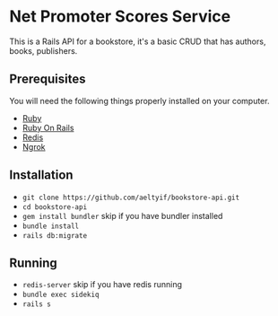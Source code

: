 # Net Promoter Scores Service

This is a Rails API for a bookstore, it's a basic CRUD that has authors, books, publishers.

## Prerequisites

You will need the following things properly installed on your computer.

* [Ruby](https://www.ruby-lang.org/en/news/2017/03/22/ruby-2-4-1-released/)
* [Ruby On Rails](https://weblog.rubyonrails.org/2019/3/28/Rails-5-1-7-has-been-released/)
* [Redis](https://redis.io/topics/quickstart)
* [Ngrok](https://ngrok.com/download)

## Installation

* `git clone https://github.com/aeltyif/bookstore-api.git`
* `cd bookstore-api`
* `gem install bundler` skip if you have bundler installed
* `bundle install`
* `rails db:migrate`

## Running

* `redis-server` skip if you have redis running
* `bundle exec sidekiq`
* `rails s`
